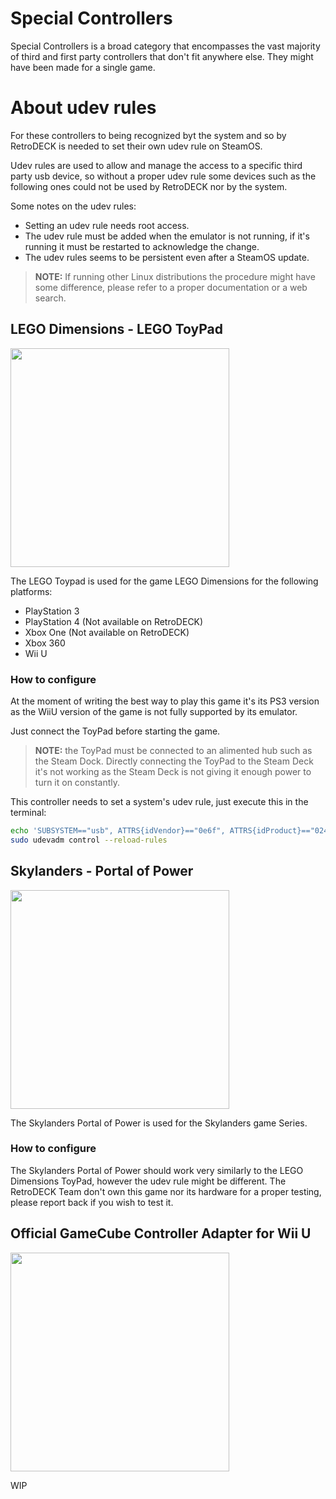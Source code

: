 # Special Controllers

Special Controllers is a broad category that encompasses the vast majority of third and first party controllers that don't fit anywhere else.
They might have been made for a single game.

# About udev rules
For these controllers to being recognized byt the system and so by RetroDECK is needed to set their own udev rule on SteamOS.

Udev rules are used to allow and manage the access to a specific third party usb device, so without a proper udev rule some devices such as the following ones could not be used by RetroDECK nor by the system.

Some notes on the udev rules:
- Setting an udev rule needs root access.
- The udev rule must be added when the emulator is not running, if it's running it must be restarted to acknowledge the change.
- The udev rules seems to be persistent even after a SteamOS update.

> **NOTE:** If running other Linux distributions the procedure might have some difference, please refer to a proper documentation or a web search. 

## LEGO Dimensions - LEGO ToyPad

<img src="../../wiki_images/devices/lego-toypad.jpg" width="350">

The LEGO Toypad is used for the game LEGO Dimensions for the following platforms:

- PlayStation 3
- PlayStation 4 (Not available on RetroDECK)
- Xbox One (Not available on RetroDECK)
- Xbox 360
- Wii U

### How to configure
At the moment of writing the best way to play this game it's its PS3 version as the WiiU version of the game is not fully supported by its emulator.

Just connect the ToyPad before starting the game.

> **NOTE:** the ToyPad must be connected to an alimented hub such as the Steam Dock. Directly connecting the ToyPad to the Steam Deck it's not working as the Steam Deck is not giving it enough power to turn it on constantly.

This controller needs to set a system's udev rule, just execute this in the terminal:
```bash
echo 'SUBSYSTEM=="usb", ATTRS{idVendor}=="0e6f", ATTRS{idProduct}=="0241", MODE="0666"' | sudo tee -a /etc/udev/rules.d/71-toypad.rules > /dev/null
sudo udevadm control --reload-rules
```

## Skylanders - Portal of Power

<img src="../../wiki_images/devices/skylanders-portal.jpg" width="350">

The Skylanders Portal of Power is used for the Skylanders game Series.

### How to configure
The Skylanders Portal of Power should work very similarly to the LEGO Dimensions ToyPad, however the udev rule might be different.
The RetroDECK Team don't own this game nor its hardware for a proper testing, please report back if you wish to test it.

## Official GameCube Controller Adapter for Wii U

<img src="../../wiki_images/devices/wiiu-gcpad-adapter.jpg" width="350">

WIP
